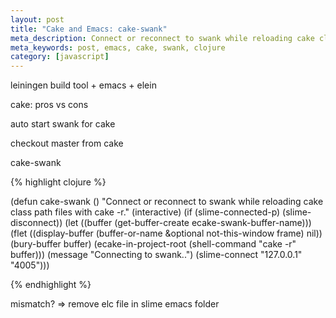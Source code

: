 ```yaml
---
layout: post
title: "Cake and Emacs: cake-swank"
meta_description: Connect or reconnect to swank while reloading cake class path files with cake -r
meta_keywords: post, emacs, cake, swank, clojure
category: [javascript]
---
```


leiningen build tool + emacs + elein

cake: pros vs cons

auto start swank for cake

checkout master from cake

cake-swank

{% highlight clojure %}

(defun cake-swank ()
  "Connect or reconnect to swank while reloading cake class path files with cake -r."
  (interactive)
  (if (slime-connected-p) (slime-disconnect))
  (let ((buffer (get-buffer-create ecake-swank-buffer-name)))
    (flet ((display-buffer (buffer-or-name &optional not-this-window frame) nil))
      (bury-buffer buffer)
      (ecake-in-project-root (shell-command "cake -r" buffer)))
    (message "Connecting to swank..")
    (slime-connect "127.0.0.1" "4005")))

{% endhighlight %}

mismatch? => remove elc file in slime emacs folder

